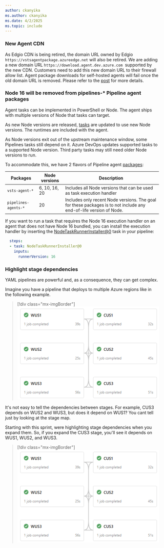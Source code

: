 ```yaml
---
author: ckanyika
ms.author: ckanyika
ms.date: 4/2/2025
ms.topic: include
---
```


### New Agent CDN

As Edgio CDN is being retired, the domain URL owned by Edgio `https://vstsagentpackage.azureedge.net`&nbsp;will also be retired. We are adding a new domain URL `https://download.agent.dev.azure.com`&nbsp; supported by the new CDN. Customers need to add this new domain URL to their firewall allow list. Agent package downloads for self-hosted agents will fail once the old domain URL is removed. Please refer to the [post](https://devblogs.microsoft.com/devops/?p=70526&amp;preview=1&amp;_ppp=5a164c9044) for more details.


### Node 16 will be removed from pipelines-* Pipeline agent packages

Agent tasks can be implemented in PowerShell or Node. The agent ships with multiple versions of Node that tasks can target.

As new Node versions are released, [tasks](https://github.com/microsoft/azure-pipelines-tasks) are updated to use new Node versions. The runtimes are included with the agent.

As Node versions exit out of the upstream maintenance window, some Pipelines tasks still depend on it. Azure DevOps updates supported tasks to a supported Node version. Third party tasks may still need older Node versions to run.

To accommodate this, we have 2 flavors of Pipeline agent [packages](https://github.com/microsoft/azure-pipelines-agent/releases):

| Packages             | Node versions | Description                |
|----------------------|---------------|----------------------------|
| `vsts-agent-*`       | 6, 10, 16, 20 | Includes all Node versions that can be used as task execution handler |
| `pipelines-agents-*` | 20            | Includes only recent Node versions. The goal for these packages is to not include any end-of-life version of Node. |

If you want to run a task that requires the Node 16 execution handler on an agent that does not have Node 16 bundled, you can install the execution handler by inserting the [NodeTaskRunnerInstaller@0](https://learn.microsoft.com/azure/devops/pipelines/tasks/reference/node-task-runner-installer-v0?view=azure-pipelines) task in your pipeline:

```yaml
  steps:
  - task: NodeTaskRunnerInstaller@0
    inputs:
      runnerVersion: 16
```

### Highlight stage dependencies

YAML pipelines are powerful and, as a consequence, they can get complex.

Imagine you have a pipeline that deploys to multiple Azure regions like in the following example.

> [!div class="mx-imgBorder"]
> [![Screenshot of pipeline that deploys to multiple Azure region.](../../media/254-pipelines-01.png "Screenshot of pipeline that deploys to multiple Azure region")](../../media/254-pipelines-01.png#lightbox)


It's not easy to tell the dependencies between stages. For example, CUS3 depends on WUS2 and WUS3, but does it depend on WUS1? You cant tell just by looking at the stage map.

Starting with this sprint, were highlighting stage dependencies when you expand them. So, if you expand the CUS3 stage, you'll see it depends on WUS1, WUS2, and WUS3.

> [!div class="mx-imgBorder"]
> [![Screenshot of stage dependencies when you expand them.](../../media/254-pipelines-01.png "Screenshot of stage dependencies when you expand them")](../../media/254-pipelines-01.png#lightbox)




